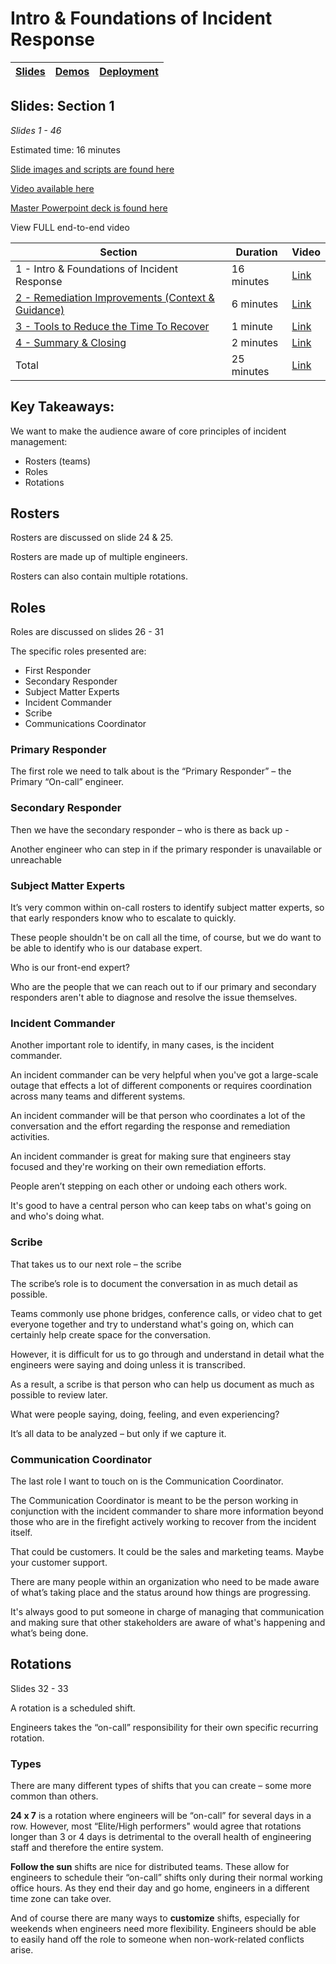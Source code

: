# Intro & Foundations of Incident Response

| [Slides](/ops20/slides/README.md) | [Demos](/ops20/demos/README.md) | [Deployment](/ops20/deployment/README.md) | 
|--------|-------|------------|

## Slides: Section 1

*Slides 1 - 46*

Estimated time: 16 minutes

[Slide images and scripts are found here](../../script/OPS20_Speaking_Script.md)

[Video available here](https://globaleventcdn.blob.core.windows.net/assets/ops/ops20/video/02_Presentation_Section_One.mp4)

[Master Powerpoint deck is found here](https://globaleventcdn.blob.core.windows.net/assets/ops/ops20/slides/OPS20_Responding_to_Incidents_Oct3.pptx)

View FULL end-to-end video

| Section  | Duration | Video |
|----------|----------|-------|
|1 - Intro & Foundations of Incident Response|16 minutes |[Link](https://globaleventcdn.blob.core.windows.net/assets/ops/ops20/video/02_Presentation_Section_One.mp4)
|[2 - Remediation Improvements (Context & Guidance)](../../section/02/README.md)|6 minutes  |[Link](https://globaleventcdn.blob.core.windows.net/assets/ops/ops20/video/02_Presentation_Section_Two.mp4)
|[3 - Tools to Reduce the Time To Recover ](../../section/03/README.md)|1 minute   |[Link](https://globaleventcdn.blob.core.windows.net/assets/ops/ops20/video/02_Presentation_Section_Three.mp4)
|[4 - Summary & Closing](../../section/04/README.md)|2 minutes  |[Link](https://globaleventcdn.blob.core.windows.net/assets/ops/ops20/video/02_Presentation_Section_Four.mp4)
|Total       |25 minutes|[Link](https://coming.soon) 


## Key Takeaways:

We want to make the audience aware of core principles of incident management:

- Rosters (teams)
- Roles
- Rotations

## Rosters

Rosters are discussed on slide 24 & 25.

Rosters are made up of multiple engineers.

Rosters can also contain multiple rotations.

## Roles

Roles are discussed on slides 26 - 31

The specific roles presented are:

- First Responder
- Secondary Responder
- Subject Matter Experts
- Incident Commander
- Scribe
- Communications Coordinator

### **Primary Responder**

The first role we need to talk about is the “Primary Responder” – the Primary “On-call” engineer.

### **Secondary Responder**

Then we have the secondary responder – who is there as back up -

Another engineer who can step in if  the primary responder is unavailable or unreachable

### **Subject Matter Experts**

It’s very common within on-call rosters to identify subject matter experts, so that early responders know who to escalate to quickly.

These people shouldn't be on call all the time, of course, but we do want to be able to identify who is our database expert. 

Who is our front-end expert?

Who are the people that we can reach out to if our primary and secondary responders aren't able to diagnose and resolve the issue themselves.

### **Incident Commander**

Another important role to identify, in many cases, is the incident commander.

An incident commander can be very helpful when you've got a large-scale outage that effects a
lot of different components or requires coordination across many teams and different systems.

An incident commander will be that person who coordinates a lot of the conversation and the effort regarding the response and remediation activities.

An incident commander is great for making sure that engineers stay focused and they're working on their own remediation efforts.

People aren’t stepping on each other or undoing each others work. 

It's good to have a central person who can keep tabs on what's going on and who's doing what.

### **Scribe**

That takes us to our next role – the scribe

The scribe’s role is to document the conversation in as much detail as possible.

Teams commonly use phone bridges, conference calls, or video chat to get everyone together and try to understand what's
going on, which can certainly help create space for the conversation.

However, it is difficult for us to go through and understand in detail what the engineers were saying and doing unless it is transcribed.

As a result, a scribe is that person who can help us document as much as possible to review later.

What were people saying, doing, feeling, and even experiencing? 

It’s all data to be analyzed – but only if we capture it.

### **Communication Coordinator**

The last role I want to touch on is the Communication Coordinator.

The Communication Coordinator is meant to be the person working in conjunction with the incident commander to share more
information beyond those who are in the firefight actively working to recover from the incident itself.

That could be customers. It could be the sales and marketing teams. Maybe your customer support.

There are many people within an organization who need to be made aware of what’s taking place and the status around how things are progressing.

It's always good to put someone in charge of managing that communication and making sure that other stakeholders are aware of what's happening and what’s being done.

## Rotations

Slides 32 - 33

A rotation is a scheduled shift.

Engineers takes the “on-call” responsibility for their own specific recurring rotation.

### **Types**

There are many different types of shifts that you can create – some more common than others.

**24 x 7** is a rotation where engineers will be “on-call” for several days in a row. However, most “Elite/High performers" would agree that rotations longer than 3 or 4 days is detrimental to the overall health of engineering staff and therefore the entire system.

**Follow the sun** shifts are nice for distributed teams. These allow for engineers to schedule their “on-call” shifts only during their normal working office hours. As they end their day and go home, engineers in a different time zone can take over.

And of course there are many ways to **customize** shifts, especially for weekends when engineers need more flexibility. Engineers should be able to easily hand off the role to someone when non-work-related conflicts arise.
